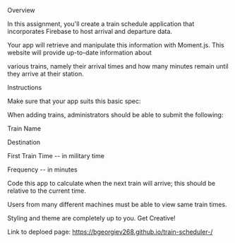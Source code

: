 Overview

In this assignment, you'll create a train schedule application that incorporates Firebase to host arrival and departure data.

Your app will retrieve and manipulate this information with Moment.js. This website will provide up-to-date information about 

various trains, namely their arrival times and how many minutes remain until they arrive at their station.


Instructions


Make sure that your app suits this basic spec:


When adding trains, administrators should be able to submit the following:


Train Name


Destination


First Train Time -- in military time


Frequency -- in minutes




Code this app to calculate when the next train will arrive; this should be relative to the current time.


Users from many different machines must be able to view same train times.


Styling and theme are completely up to you. Get Creative!

Link to deploed page: https://bgeorgiev268.github.io/train-scheduler-/

